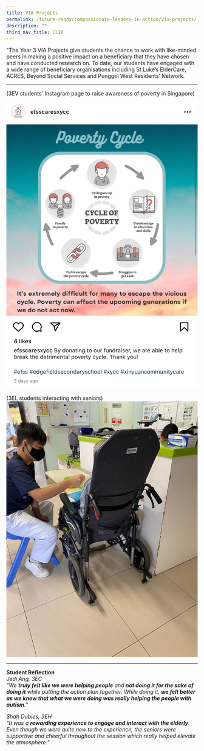 ```yaml
---
title: VIA Projects
permalink: /future-ready/compassionate-leaders-in-action/via-projects/
description: ""
third_nav_title: CLIA
---
```

"The Year 3 VIA Projects give students the chance to work with like-minded peers in making a positive impact on a beneficiary that they have chosen and have conducted research on. To date, our students have engaged with a wide range of beneficiary organisations including St Luke’s ElderCare, ACRES, Beyond Social Services and Punggol West Residents’ Network.

---
  
(3EV students' Instagram page to raise awareness of poverty in Singapore)
![](/images/poverty%20cycle.jpg)

(3EL students interacting with seniors)
![](/images/Untitled%20(1).jpg)

----

**Student Reflection**  <br>
_Jedi Ang, 3EC_ <br>
_"We&nbsp;**truly felt like we were helping people**&nbsp;and&nbsp;**not doing it for the sake of doing it**&nbsp;while putting the action plan together. While doing it,&nbsp;**we felt better as we knew that what we were doing was really helping the people with autism**."_

_Shah Dubies, 3EH_  <br>
_"It was a&nbsp;**rewarding experience to engage and interact with the elderly**. Even though we were quite new to the experience, the seniors were supportive and cheerful throughout the session which really helped elevate the atmosphere."_